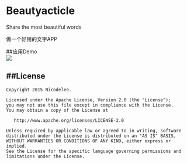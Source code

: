 # Beautyacticle
Share the most beautiful words

做一个好用的文字APP

##应用Demo
<br>
![](https://github.com/rizhilee/Beautyacticle/blob/master/screenshot/demo.gif)  


##License
-------

```
Copyright 2015 Nicodelee.

Licensed under the Apache License, Version 2.0 (the "License");
you may not use this file except in compliance with the License.
You may obtain a copy of the License at

   http://www.apache.org/licenses/LICENSE-2.0

Unless required by applicable law or agreed to in writing, software
distributed under the License is distributed on an "AS IS" BASIS,
WITHOUT WARRANTIES OR CONDITIONS OF ANY KIND, either express or implied.
See the License for the specific language governing permissions and
limitations under the License.
```
